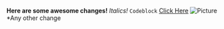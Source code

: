 **Here are some awesome changes!**
*Italics!*
```Codeblock```
[Click Here](adam.com)
![Picture](adam.com/awesome.jpg)
*Any other change
